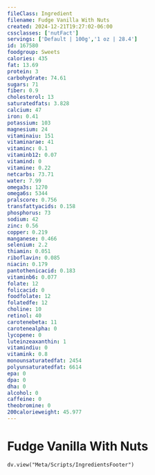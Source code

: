 ```yaml
---
fileClass: Ingredient
filename: Fudge Vanilla With Nuts
created: 2024-12-21T19:27:02-06:00
cssclasses: ['nutFact']
servings: ['Default | 100g','1 oz | 28.4']
id: 167580
foodgroup: Sweets
calories: 435
fat: 13.69
protein: 3
carbohydrate: 74.61
sugars: 71
fiber: 0.9
cholesterol: 13
saturatedfats: 3.828
calcium: 47
iron: 0.41
potassium: 103
magnesium: 24
vitaminaiu: 151
vitaminarae: 41
vitaminc: 0.1
vitaminb12: 0.07
vitamind: 0
vitamine: 0.22
netcarbs: 73.71
water: 7.99
omega3s: 1270
omega6s: 5344
pralscore: 0.756
transfattyacids: 0.158
phosphorus: 73
sodium: 42
zinc: 0.56
copper: 0.219
manganese: 0.466
selenium: 2.2
thiamin: 0.051
riboflavin: 0.085
niacin: 0.179
pantothenicacid: 0.183
vitaminb6: 0.077
folate: 12
folicacid: 0
foodfolate: 12
folatedfe: 12
choline: 10
retinol: 40
carotenebeta: 11
carotenealpha: 0
lycopene: 0
luteinzeaxanthin: 1
vitamindiu: 0
vitamink: 0.8
monounsaturatedfat: 2454
polyunsaturatedfat: 6614
epa: 0
dpa: 0
dha: 0
alcohol: 0
caffeine: 0
theobromine: 0
200calorieweight: 45.977
---
```


# Fudge Vanilla With Nuts

```dataviewjs
dv.view("Meta/Scripts/IngredientsFooter")
```